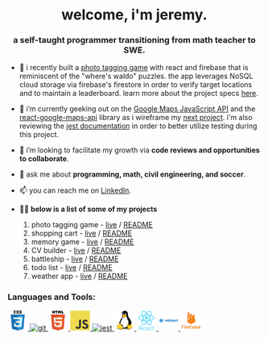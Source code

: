 <h1 align="center">welcome, i'm jeremy.</h1>
<h3 align="center">a self-taught programmer transitioning from math teacher to SWE.</h3>

- 🔭 i recently built a [photo tagging game](https://github.com/jernestmyers/photo-tag-game#readme) with react and firebase that is reminiscent of the "where's waldo" puzzles. the app leverages NoSQL cloud storage via firebase's firestore in order to verify target locations and to maintain a leaderboard. learn more about the project specs [here](https://www.theodinproject.com/paths/full-stack-javascript/courses/javascript/lessons/where-s-waldo-a-photo-tagging-app).

- 🌱 i’m currently geeking out on the [Google Maps JavaScript API](https://developers.google.com/maps/documentation/javascript/overview?hl=en) and the [react-google-maps-api](https://github.com/JustFly1984/react-google-maps-api) library as i wireframe my [next project](https://github.com/jernestmyers/catch-me-at). i'm also reviewing the [jest documentation](https://jestjs.io/) in order to better utilize testing during this project.

- 🤝 i’m looking to facilitate my growth via **code reviews and opportunities to collaborate**.

- 💬 ask me about **programming, math, civil engineering, and soccer**.

- 📫 you can reach me on [LinkedIn](https://www.linkedin.com/in/jernestmyers).

- 👨‍💻 **below is a list of some of my projects**
    1. photo tagging game   -   [live](https://jernestmyers.github.io/photo-tag-game/) / [README](https://github.com/jernestmyers/photo-tag-game#readme)
    2. shopping cart        -   [live](https://jernestmyers.github.io/shopping-cart/) / [README](https://github.com/jernestmyers/shopping-cart#readme)
    3. memory game          -   [live](https://jernestmyers.github.io/memory-game/) / [README](https://github.com/jernestmyers/memory-game#readme)
    4. CV builder           -   [live](https://jernestmyers.github.io/cv-project/) / [README](https://github.com/jernestmyers/cv-project#readme)
    5. battleship           -   [live](https://jernestmyers.github.io/battleship/) / [README](https://github.com/jernestmyers/battleship#readme)
    6. todo list            -   [live](https://jernestmyers.github.io/todo-list/) / [README](https://github.com/jernestmyers/todo-list#readme)
    7. weather app          -   [live](https://jernestmyers.github.io/weather-app/) / [README](https://github.com/jernestmyers/weather-app#readme)

<h3 align="left">Languages and Tools:</h3>
<p align="left"> <a href="https://www.w3schools.com/css/" target="_blank"> <img src="https://raw.githubusercontent.com/devicons/devicon/master/icons/css3/css3-original-wordmark.svg" alt="css3" width="40" height="40"/> </a> <a href="https://git-scm.com/" target="_blank"> <img src="https://www.vectorlogo.zone/logos/git-scm/git-scm-icon.svg" alt="git" width="40" height="40"/> </a> <a href="https://www.w3.org/html/" target="_blank"> <img src="https://raw.githubusercontent.com/devicons/devicon/master/icons/html5/html5-original-wordmark.svg" alt="html5" width="40" height="40"/> </a> <a href="https://developer.mozilla.org/en-US/docs/Web/JavaScript" target="_blank"> <img src="https://raw.githubusercontent.com/devicons/devicon/master/icons/javascript/javascript-original.svg" alt="javascript" width="40" height="40"/> </a> <a href="https://jestjs.io" target="_blank"> <img src="https://www.vectorlogo.zone/logos/jestjsio/jestjsio-icon.svg" alt="jest" width="40" height="40"/> </a> <a href="https://www.linux.org/" target="_blank"> <img src="https://raw.githubusercontent.com/devicons/devicon/master/icons/linux/linux-original.svg" alt="linux" width="40" height="40"/> </a> <a href="https://reactjs.org/" target="_blank"> <img src="https://raw.githubusercontent.com/devicons/devicon/master/icons/react/react-original-wordmark.svg" alt="react" width="40" height="40"/> </a> <a href="https://webpack.js.org" target="_blank"> <img src="https://raw.githubusercontent.com/devicons/devicon/d00d0969292a6569d45b06d3f350f463a0107b0d/icons/webpack/webpack-original-wordmark.svg" alt="webpack" width="40" height="40"/> </a> <a href="https://firebase.google.com/" target="_blank"> <img src="https://raw.githubusercontent.com/devicons/devicon/master/icons/firebase/firebase-plain-wordmark.svg" alt="firebase" width="40" height="40"/> </a> </p>


